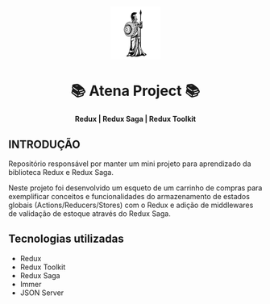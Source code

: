 <div align="center">
	<img src=".github/atena.png" alt="Atena" width="100"/>
	<h1>
		<b>📚 Atena Project 📚</b>
		<br/>
	</h1>
	<strong>Redux | Redux Saga | Redux Toolkit</strong>
</div>

## **INTRODUÇÃO**
Repositório responsável por manter um mini projeto para aprendizado da biblioteca Redux e Redux Saga.

Neste projeto foi desenvolvido um esqueto de um carrinho de compras para exemplificar conceitos e funcionalidades do armazenamento de estados globais (Actions/Reducers/Stores) com o Redux e adição de middlewares de validação de estoque através do Redux Saga.

## **Tecnologias utilizadas**
 - Redux
 - Redux Toolkit
 - Redux Saga
 - Immer
 - JSON Server
